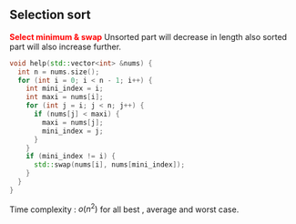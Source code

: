 ## Selection sort
<span style='font-weight:bold;color:red;'>Select minimum & swap</span>
Unsorted part will decrease in length also sorted part will also increase further. 
```cpp
void help(std::vector<int> &nums) {
  int n = nums.size();
  for (int i = 0; i < n - 1; i++) {
    int mini_index = i;
    int maxi = nums[i];
    for (int j = i; j < n; j++) {
      if (nums[j] < maxi) {
        maxi = nums[j];
        mini_index = j;
      }
    }
    if (mini_index != i) {
      std::swap(nums[i], nums[mini_index]);
    }
  }
}
```
Time complexity : $o(n^2)$ for all best , average and worst case.


